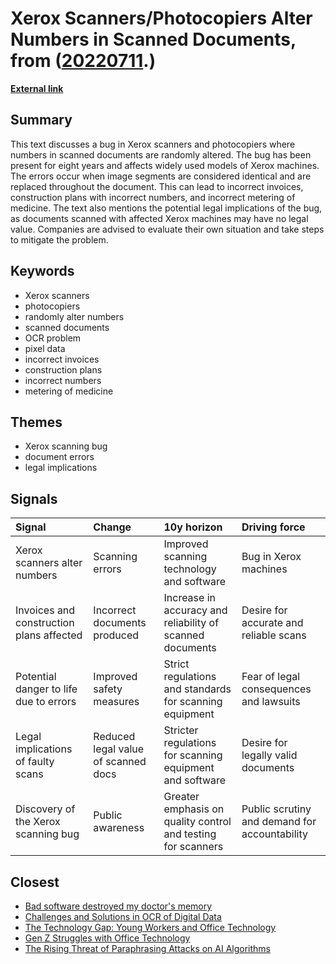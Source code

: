 # __Xerox Scanners/Photocopiers Alter Numbers in Scanned Documents__, from ([20220711](https://kghosh.substack.com/p/20220711).)

__[External link](http://www.dkriesel.com/en/blog/2013/0802_xerox-workcentres_are_switching_written_numbers_when_scanning)__



## Summary

This text discusses a bug in Xerox scanners and photocopiers where numbers in scanned documents are randomly altered. The bug has been present for eight years and affects widely used models of Xerox machines. The errors occur when image segments are considered identical and are replaced throughout the document. This can lead to incorrect invoices, construction plans with incorrect numbers, and incorrect metering of medicine. The text also mentions the potential legal implications of the bug, as documents scanned with affected Xerox machines may have no legal value. Companies are advised to evaluate their own situation and take steps to mitigate the problem.

## Keywords

* Xerox scanners
* photocopiers
* randomly alter numbers
* scanned documents
* OCR problem
* pixel data
* incorrect invoices
* construction plans
* incorrect numbers
* metering of medicine

## Themes

* Xerox scanning bug
* document errors
* legal implications

## Signals

| Signal                                   | Change                              | 10y horizon                                                  | Driving force                                 |
|:-----------------------------------------|:------------------------------------|:-------------------------------------------------------------|:----------------------------------------------|
| Xerox scanners alter numbers             | Scanning errors                     | Improved scanning technology and software                    | Bug in Xerox machines                         |
| Invoices and construction plans affected | Incorrect documents produced        | Increase in accuracy and reliability of scanned documents    | Desire for accurate and reliable scans        |
| Potential danger to life due to errors   | Improved safety measures            | Strict regulations and standards for scanning equipment      | Fear of legal consequences and lawsuits       |
| Legal implications of faulty scans       | Reduced legal value of scanned docs | Stricter regulations for scanning equipment and software     | Desire for legally valid documents            |
| Discovery of the Xerox scanning bug      | Public awareness                    | Greater emphasis on quality control and testing for scanners | Public scrutiny and demand for accountability |

## Closest

* [Bad software destroyed my doctor's memory](976f66dccf4086981111e810d0160229)
* [Challenges and Solutions in OCR of Digital Data](c7c9b6f50bfa3280f1f27f83103d2d50)
* [The Technology Gap: Young Workers and Office Technology](5ae1107c845692a2acadc6565babc91b)
* [Gen Z Struggles with Office Technology](84e4f59e4eb3832250963e8ac00bf768)
* [The Rising Threat of Paraphrasing Attacks on AI Algorithms](e1fbb09ec5e66a8a6d4eff2126eefb40)